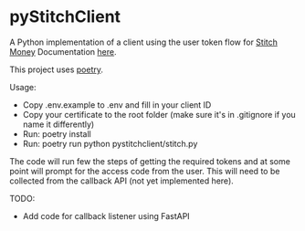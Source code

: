 # pyStitchClient

A Python implementation of a client using the user token flow for [Stitch Money](https://stitch.money/)
Documentation [here](https://stitch.money/docs/stitch-sso/user-tokens).

This project uses [poetry](https://python-poetry.org/).

Usage:
* Copy .env.example to .env and fill in your client ID
* Copy your certificate to the root folder (make sure it's in .gitignore if you name it differently)
* Run: poetry install
* Run: poetry run python pystitchclient/stitch.py

The code will run few the steps of getting the required tokens and at some point will prompt for the access code from the user. This will need to be collected from the callback API (not yet implemented here).

TODO:
* Add code for callback listener using FastAPI 
